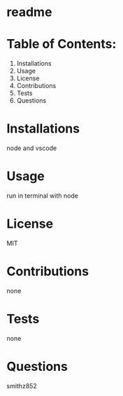 # readme
  
# Table of Contents:
  1. Installations
  2. Usage
  3. License
  4. Contributions
  5. Tests
  6. Questions

# Installations

node and vscode

# Usage

run in terminal with node

# License

MIT

# Contributions

none

# Tests

none

# Questions

smithz852

